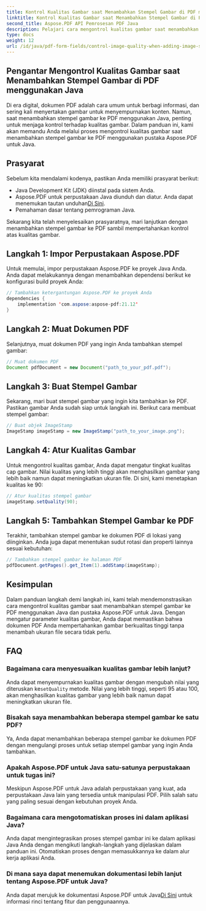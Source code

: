 ```yaml
---
title: Kontrol Kualitas Gambar saat Menambahkan Stempel Gambar di PDF menggunakan Java
linktitle: Kontrol Kualitas Gambar saat Menambahkan Stempel Gambar di PDF menggunakan Java
second_title: Aspose.PDF API Pemrosesan PDF Java
description: Pelajari cara mengontrol kualitas gambar saat menambahkan stempel gambar ke PDF menggunakan Java dengan petunjuk langkah demi langkah.
type: docs
weight: 12
url: /id/java/pdf-form-fields/control-image-quality-when-adding-image-stamp-in-pdf-using-java/
---
```


## Pengantar Mengontrol Kualitas Gambar saat Menambahkan Stempel Gambar di PDF menggunakan Java

Di era digital, dokumen PDF adalah cara umum untuk berbagi informasi, dan sering kali menyertakan gambar untuk menyempurnakan konten. Namun, saat menambahkan stempel gambar ke PDF menggunakan Java, penting untuk menjaga kontrol terhadap kualitas gambar. Dalam panduan ini, kami akan memandu Anda melalui proses mengontrol kualitas gambar saat menambahkan stempel gambar ke PDF menggunakan pustaka Aspose.PDF untuk Java.

## Prasyarat

Sebelum kita mendalami kodenya, pastikan Anda memiliki prasyarat berikut:

- Java Development Kit (JDK) diinstal pada sistem Anda.
-  Aspose.PDF untuk perpustakaan Java diunduh dan diatur. Anda dapat menemukan tautan unduhan[Di Sini](https://releases.aspose.com/pdf/java/).
- Pemahaman dasar tentang pemrograman Java.

Sekarang kita telah menyelesaikan prasyaratnya, mari lanjutkan dengan menambahkan stempel gambar ke PDF sambil mempertahankan kontrol atas kualitas gambar.

## Langkah 1: Impor Perpustakaan Aspose.PDF

Untuk memulai, impor perpustakaan Aspose.PDF ke proyek Java Anda. Anda dapat melakukannya dengan menambahkan dependensi berikut ke konfigurasi build proyek Anda:

```java
// Tambahkan ketergantungan Aspose.PDF ke proyek Anda
dependencies {
    implementation 'com.aspose:aspose-pdf:21.12'
}
```

## Langkah 2: Muat Dokumen PDF

Selanjutnya, muat dokumen PDF yang ingin Anda tambahkan stempel gambar:

```java
// Muat dokumen PDF
Document pdfDocument = new Document("path_to_your_pdf.pdf");
```

## Langkah 3: Buat Stempel Gambar

Sekarang, mari buat stempel gambar yang ingin kita tambahkan ke PDF. Pastikan gambar Anda sudah siap untuk langkah ini. Berikut cara membuat stempel gambar:

```java
// Buat objek ImageStamp
ImageStamp imageStamp = new ImageStamp("path_to_your_image.png");
```

## Langkah 4: Atur Kualitas Gambar

Untuk mengontrol kualitas gambar, Anda dapat mengatur tingkat kualitas cap gambar. Nilai kualitas yang lebih tinggi akan menghasilkan gambar yang lebih baik namun dapat meningkatkan ukuran file. Di sini, kami menetapkan kualitas ke 90:

```java
// Atur kualitas stempel gambar
imageStamp.setQuality(90);
```

## Langkah 5: Tambahkan Stempel Gambar ke PDF

Terakhir, tambahkan stempel gambar ke dokumen PDF di lokasi yang diinginkan. Anda juga dapat menentukan sudut rotasi dan properti lainnya sesuai kebutuhan:

```java
// Tambahkan stempel gambar ke halaman PDF
pdfDocument.getPages().get_Item(1).addStamp(imageStamp);
```

## Kesimpulan

Dalam panduan langkah demi langkah ini, kami telah mendemonstrasikan cara mengontrol kualitas gambar saat menambahkan stempel gambar ke PDF menggunakan Java dan pustaka Aspose.PDF untuk Java. Dengan mengatur parameter kualitas gambar, Anda dapat memastikan bahwa dokumen PDF Anda mempertahankan gambar berkualitas tinggi tanpa menambah ukuran file secara tidak perlu.

## FAQ

### Bagaimana cara menyesuaikan kualitas gambar lebih lanjut?

 Anda dapat menyempurnakan kualitas gambar dengan mengubah nilai yang diteruskan ke`setQuality` metode. Nilai yang lebih tinggi, seperti 95 atau 100, akan menghasilkan kualitas gambar yang lebih baik namun dapat meningkatkan ukuran file.

### Bisakah saya menambahkan beberapa stempel gambar ke satu PDF?

Ya, Anda dapat menambahkan beberapa stempel gambar ke dokumen PDF dengan mengulangi proses untuk setiap stempel gambar yang ingin Anda tambahkan.

### Apakah Aspose.PDF untuk Java satu-satunya perpustakaan untuk tugas ini?

Meskipun Aspose.PDF untuk Java adalah perpustakaan yang kuat, ada perpustakaan Java lain yang tersedia untuk manipulasi PDF. Pilih salah satu yang paling sesuai dengan kebutuhan proyek Anda.

### Bagaimana cara mengotomatiskan proses ini dalam aplikasi Java?

Anda dapat mengintegrasikan proses stempel gambar ini ke dalam aplikasi Java Anda dengan mengikuti langkah-langkah yang dijelaskan dalam panduan ini. Otomatiskan proses dengan memasukkannya ke dalam alur kerja aplikasi Anda.

### Di mana saya dapat menemukan dokumentasi lebih lanjut tentang Aspose.PDF untuk Java?

 Anda dapat merujuk ke dokumentasi Aspose.PDF untuk Java[Di Sini](https://reference.aspose.com/pdf/java/) untuk informasi rinci tentang fitur dan penggunaannya.